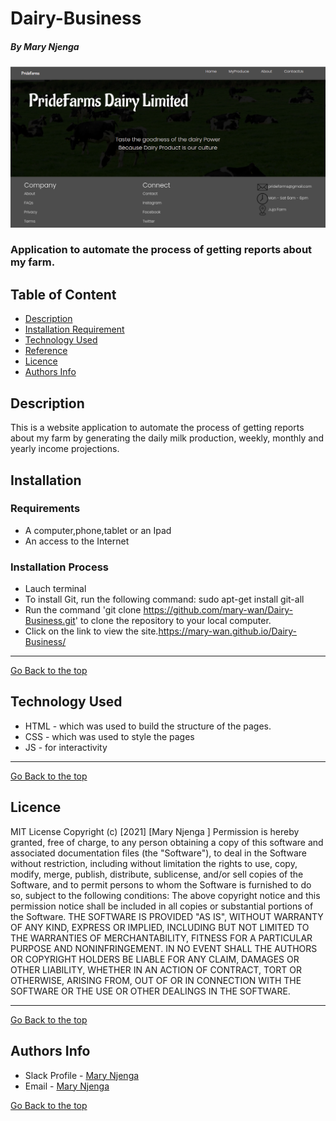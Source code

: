 # Dairy-Business
##### By Mary Njenga
![Project Image](img/site.png)
### Application to automate the process of getting reports about my farm.
## Table of Content
+ [Description](#description)
+ [Installation Requirement](#Installation)
+ [Technology Used](#technology-used)
+ [Reference](#reference)
+ [Licence](#licence)
+ [Authors Info](#author-Info)
## Description
This is  a website application to automate the process of getting reports about my farm by generating the daily milk production, weekly, monthly and yearly income projections.
## Installation
### Requirements
* A computer,phone,tablet or an Ipad
* An access to the Internet
### Installation Process
* Lauch terminal
* To install Git, run the following command: sudo apt-get install git-all
* Run the command 'git clone https://github.com/mary-wan/Dairy-Business.git' to clone the repository to your local computer.
* Click on the link to view the site.https://mary-wan.github.io/Dairy-Business/
****
[Go Back to the top](#Dairy-Business)
## Technology Used
* HTML - which was used to build the structure of the pages.
* CSS - which was used to style the pages 
* JS - for interactivity
****
[Go Back to the top](#Dairy-Business)
## Licence
MIT License
Copyright (c) [2021] [Mary Njenga ]
Permission is hereby granted, free of charge, to any person obtaining a copy
of this software and associated documentation files (the "Software"), to deal
in the Software without restriction, including without limitation the rights
to use, copy, modify, merge, publish, distribute, sublicense, and/or sell
copies of the Software, and to permit persons to whom the Software is
furnished to do so, subject to the following conditions:
The above copyright notice and this permission notice shall be included in all
copies or substantial portions of the Software.
THE SOFTWARE IS PROVIDED "AS IS", WITHOUT WARRANTY OF ANY KIND, EXPRESS OR
IMPLIED, INCLUDING BUT NOT LIMITED TO THE WARRANTIES OF MERCHANTABILITY,
FITNESS FOR A PARTICULAR PURPOSE AND NONINFRINGEMENT. IN NO EVENT SHALL THE
AUTHORS OR COPYRIGHT HOLDERS BE LIABLE FOR ANY CLAIM, DAMAGES OR OTHER
LIABILITY, WHETHER IN AN ACTION OF CONTRACT, TORT OR OTHERWISE, ARISING FROM,
OUT OF OR IN CONNECTION WITH THE SOFTWARE OR THE USE OR OTHER DEALINGS IN THE
SOFTWARE.

****
[Go Back to the top](#Dairy-Business)
## Authors Info
* Slack Profile - [Mary Njenga](https://app.slack.com/client/T077KKCG6/GLRQR61NW/user_profile/U027VKL1WLT?cdn_fallback=1)
* Email - [Mary Njenga](mary.njenga@student.moringaschool.com/)

[Go Back to the top](#Dairy-Business)